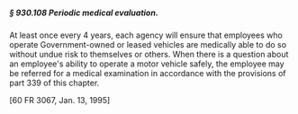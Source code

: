 ##### § 930.108 Periodic medical evaluation. #####

At least once every 4 years, each agency will ensure that employees who operate Government-owned or leased vehicles are medically able to do so without undue risk to themselves or others. When there is a question about an employee's ability to operate a motor vehicle safely, the employee may be referred for a medical examination in accordance with the provisions of part 339 of this chapter.

[60 FR 3067, Jan. 13, 1995]